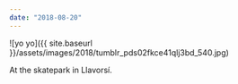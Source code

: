 ```yaml
---
date: "2018-08-20"
---
```


![yo yo]({{ site.baseurl }}/assets/images/2018/tumblr_pds02fkce41qlj3bd_540.jpg)

At the skatepark in Llavorsí.
